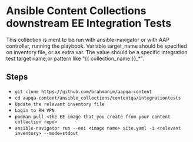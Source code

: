 # Ansible Content Collections downstream EE Integration Tests
This collection is ment to be run with ansible-navigator or with AAP controller, 
running the playbook.
Variable target_name should be specified on inventory file, or as extra var.
The value should be a specific integration test target name,or pattern like "{{ 
collection_name }}_*".
## Steps

- `git clone https://github.com/brahmanim/aapqa-content`
- `cd aapqa-content/ansible_collections/contentqa/integrationtests`
- `Update the relevant inventory file`
- `Login to RH VPN`
- `podman pull <the EE image that you create from your content collection repo>`
- `ansible-navigator run --eei <image name> site.yaml -i <relevant inventory> --mode=stdout`
